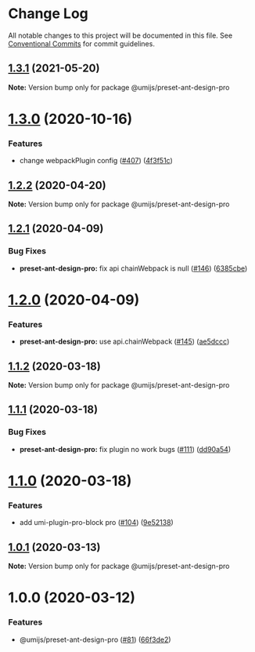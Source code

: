 # Change Log

All notable changes to this project will be documented in this file. See [Conventional Commits](https://conventionalcommits.org) for commit guidelines.

## [1.3.1](https://github.com/umijs/plugins/compare/@umijs/preset-ant-design-pro@1.3.0...@umijs/preset-ant-design-pro@1.3.1) (2021-05-20)

**Note:** Version bump only for package @umijs/preset-ant-design-pro

# [1.3.0](https://github.com/umijs/plugins/compare/@umijs/preset-ant-design-pro@1.2.2...@umijs/preset-ant-design-pro@1.3.0) (2020-10-16)

### Features

- change webpackPlugin config ([#407](https://github.com/umijs/plugins/issues/407)) ([4f3f51c](https://github.com/umijs/plugins/commit/4f3f51c163fc8eaef3e8852c4e0dbbc2c5d58e44))

## [1.2.2](https://github.com/umijs/plugins/compare/@umijs/preset-ant-design-pro@1.2.1...@umijs/preset-ant-design-pro@1.2.2) (2020-04-20)

**Note:** Version bump only for package @umijs/preset-ant-design-pro

## [1.2.1](https://github.com/umijs/plugins/compare/@umijs/preset-ant-design-pro@1.2.0...@umijs/preset-ant-design-pro@1.2.1) (2020-04-09)

### Bug Fixes

- **preset-ant-design-pro:** fix api chainWebpack is null ([#146](https://github.com/umijs/plugins/issues/146)) ([6385cbe](https://github.com/umijs/plugins/commit/6385cbe7a1df8fd690cdf52ddfec28be7dcb6a2d))

# [1.2.0](https://github.com/umijs/plugins/compare/@umijs/preset-ant-design-pro@1.1.2...@umijs/preset-ant-design-pro@1.2.0) (2020-04-09)

### Features

- **preset-ant-design-pro:** use api.chainWebpack ([#145](https://github.com/umijs/plugins/issues/145)) ([ae5dccc](https://github.com/umijs/plugins/commit/ae5dcccb20cce3e6e31cca8ddcd5e2cc4cc4a044))

## [1.1.2](https://github.com/umijs/plugins/compare/@umijs/preset-ant-design-pro@1.1.1...@umijs/preset-ant-design-pro@1.1.2) (2020-03-18)

**Note:** Version bump only for package @umijs/preset-ant-design-pro

## [1.1.1](https://github.com/umijs/plugins/compare/@umijs/preset-ant-design-pro@1.1.0...@umijs/preset-ant-design-pro@1.1.1) (2020-03-18)

### Bug Fixes

- **preset-ant-design-pro:** fix plugin no work bugs ([#111](https://github.com/umijs/plugins/issues/111)) ([dd90a54](https://github.com/umijs/plugins/commit/dd90a54495d448e6d674945cf0305e99685b352d))

# [1.1.0](https://github.com/umijs/plugins/compare/@umijs/preset-ant-design-pro@1.0.1...@umijs/preset-ant-design-pro@1.1.0) (2020-03-18)

### Features

- add umi-plugin-pro-block pro ([#104](https://github.com/umijs/plugins/issues/104)) ([9e52138](https://github.com/umijs/plugins/commit/9e52138bc5be752f75edb059b349e5afd92f890d))

## [1.0.1](https://github.com/umijs/plugins/compare/@umijs/preset-ant-design-pro@1.0.0...@umijs/preset-ant-design-pro@1.0.1) (2020-03-13)

**Note:** Version bump only for package @umijs/preset-ant-design-pro

# 1.0.0 (2020-03-12)

### Features

- @umijs/preset-ant-design-pro ([#81](https://github.com/umijs/plugins/issues/81)) ([66f3de2](https://github.com/umijs/plugins/commit/66f3de266d6ae0f22964b159e58f256ebdb4bdf4))
